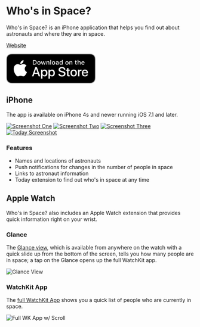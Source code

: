 # Who's in Space?
Who's in Space? is an iPhone application that helps you find out about astronauts and where they are in space.

[Website](https://cameronbernhardt.com/projects/whos-in-space/)

[![Available on the App Store](badge.svg)](https://itunes.apple.com/us/app/whos-in-space/id916499517)

## iPhone
The app is available on iPhone 4s and newer running iOS 7.1 and later.

[![Screenshot One](http://i.imgur.com/mC5tzlMt.png)](http://i.imgur.com/mC5tzlM.png)
[![Screenshot Two](http://i.imgur.com/oliAnpvt.png)](http://i.imgur.com/oliAnpv.png)
[![Screenshot Three](http://i.imgur.com/gbJeQi6t.png)](http://i.imgur.com/gbJeQi6.png)
[![Today Screenshot](http://i.imgur.com/FX1o7Zlt.png)](http://i.imgur.com/FX1o7Zl.png)

### Features
 - Names and locations of astronauts
 - Push notifications for changes in the number of people in space
 - Links to astronaut information
 - Today extension to find out who's in space at any time

## Apple Watch
Who's in Space? also includes an Apple Watch extension that provides quick information right on your wrist.

### Glance
The [Glance view](https://developer.apple.com/library/ios/documentation/General/Conceptual/WatchKitProgrammingGuide/ImplementingaGlance.html), which is available from anywhere on the watch with a quick slide up from the bottom of the screen, tells you how many people are in space; a tap on the Glance opens up the full WatchKit app.

![Glance View](http://i.imgur.com/oxlFILB.png)

### WatchKit App
The [full WatchKit App](https://developer.apple.com/library/ios/documentation/General/Conceptual/WatchKitProgrammingGuide/CreatingtheUserInterface.html#//apple_ref/doc/uid/TP40014969-CH4-SW1) shows you a quick list of people who are currently in space.

![Full WK App w/ Scroll](http://i.imgur.com/bFqqG04.gif)
